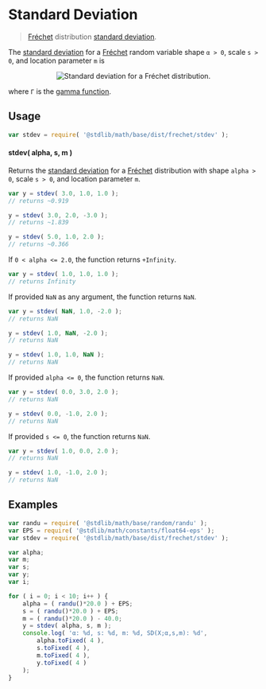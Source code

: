 # Standard Deviation

> [Fréchet][frechet-distribution] distribution [standard deviation][standard-deviation].

<!-- Section to include introductory text. Make sure to keep an empty line after the intro `section` element and another before the `/section` close. -->

<section class="intro">

The [standard deviation][standard-deviation] for a [Fréchet][frechet-distribution] random variable shape `α > 0`, scale `s > 0`, and location parameter `m` is

<!-- <equation class="equation" label="eq:frechet_stdev" align="center" raw="\sigma = \begin{cases} s \sqrt{ \Gamma \left(1-{\frac{2}{\alpha }}\right)-\left(\Gamma\left(1-{\frac {1}{\alpha }}\right)\right)^{2} } & {\text {for }}\alpha > 2\\\ \infty & \text{ otherwise } \end{cases}" alt="Standard deviation for a Fréchet distribution."> -->

<div class="equation" align="center" data-raw-text="\sigma = \begin{cases} s \sqrt{ \Gamma \left(1-{\frac{2}{\alpha }}\right)-\left(\Gamma\left(1-{\frac {1}{\alpha }}\right)\right)^{2} } &amp; {\text {for }}\alpha &gt; 2\\\ \infty &amp; \text{ otherwise } \end{cases}" data-equation="eq:frechet_stdev">
    <img src="https://cdn.rawgit.com/stdlib-js/stdlib/6c7e930588674097b03b3201c5d368532bba6c67/lib/node_modules/@stdlib/math/base/dist/frechet/stdev/docs/img/equation_frechet_stdev.svg" alt="Standard deviation for a Fréchet distribution.">
    <br>
</div>

<!-- </equation> -->

where `Γ` is the [gamma function][gamma-function].

</section>

<!-- /.intro -->

<!-- Package usage documentation. -->

<section class="usage">

## Usage

```javascript
var stdev = require( '@stdlib/math/base/dist/frechet/stdev' );
```

#### stdev( alpha, s, m )

Returns the [standard deviation][standard-deviation] for a [Fréchet][frechet-distribution] distribution with shape `alpha > 0`, scale `s > 0`, and location parameter `m`.

```javascript
var y = stdev( 3.0, 1.0, 1.0 );
// returns ~0.919

y = stdev( 3.0, 2.0, -3.0 );
// returns ~1.839

y = stdev( 5.0, 1.0, 2.0 );
// returns ~0.366
```

If `0 < alpha <= 2.0`, the function returns `+Infinity`.

```javascript
var y = stdev( 1.0, 1.0, 1.0 );
// returns Infinity
```

If provided `NaN` as any argument, the function returns `NaN`.

```javascript
var y = stdev( NaN, 1.0, -2.0 );
// returns NaN

y = stdev( 1.0, NaN, -2.0 );
// returns NaN

y = stdev( 1.0, 1.0, NaN );
// returns NaN
```

If provided `alpha <= 0`, the function returns `NaN`.

```javascript
var y = stdev( 0.0, 3.0, 2.0 );
// returns NaN

y = stdev( 0.0, -1.0, 2.0 );
// returns NaN
```

If provided `s <= 0`, the function returns `NaN`.

```javascript
var y = stdev( 1.0, 0.0, 2.0 );
// returns NaN

y = stdev( 1.0, -1.0, 2.0 );
// returns NaN
```

</section>

<!-- /.usage -->

<!-- Package usage notes. Make sure to keep an empty line after the `section` element and another before the `/section` close. -->

<section class="notes">

</section>

<!-- /.notes -->

<!-- Package usage examples. -->

<section class="examples">

## Examples

```javascript
var randu = require( '@stdlib/math/base/random/randu' );
var EPS = require( '@stdlib/math/constants/float64-eps' );
var stdev = require( '@stdlib/math/base/dist/frechet/stdev' );

var alpha;
var m;
var s;
var y;
var i;

for ( i = 0; i < 10; i++ ) {
    alpha = ( randu()*20.0 ) + EPS;
    s = ( randu()*20.0 ) + EPS;
    m = ( randu()*20.0 ) - 40.0;
    y = stdev( alpha, s, m );
    console.log( 'α: %d, s: %d, m: %d, SD(X;α,s,m): %d',
        alpha.toFixed( 4 ),
        s.toFixed( 4 ),
        m.toFixed( 4 ),
        y.toFixed( 4 )
    );
}
```

</section>

<!-- /.examples -->

<!-- Section to include cited references. If references are included, add a horizontal rule *before* the section. Make sure to keep an empty line after the `section` element and another before the `/section` close. -->

<section class="references">

</section>

<!-- /.references -->

<!-- Section for all links. Make sure to keep an empty line after the `section` element and another before the `/section` close. -->

<section class="links">

[frechet-distribution]: https://en.wikipedia.org/wiki/Fr%C3%A9chet_distribution

[gamma-function]: https://en.wikipedia.org/wiki/Gamma_function

[standard-deviation]: https://en.wikipedia.org/wiki/Standard_deviation

</section>

<!-- /.links -->
